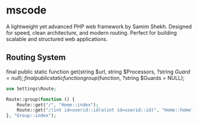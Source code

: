 # mscode
A lightweight yet advanced PHP web framework by Samim Shekh. Designed for speed, clean architecture, and modern routing. Perfect for building scalable and structured web applications.
## Routing System

final public static function get(string $url, string $Processors, ?string $Guard = null);
final public static function group($function, ?string $Guards = NULL);
```php
use Settings\Route;

Route::group(function () {
    Route::get("/", "Home::index");
    Route::get("/(int id=userid::id)a(int id=userid::id)", "Home::home", "Home::index");
}, "Group::index");
